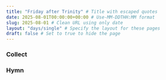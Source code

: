```yaml
---
title: "Friday after Trinity" # Title with escaped quotes
date: 2025-08-01T00:00:00+00:00 # Use-MM-DDTHH:MM format
slug: 2025-08-01 # Clean URL using only date
layout: "days/single" # Specify the layout for these pages
draft: false # Set to true to hide the page
---
```


### Collect


### Hymn